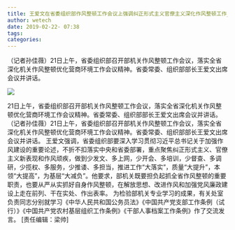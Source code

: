 ```yaml
---
title: 王爱文在省委组织部作风整顿工作会议上强调纠正形式主义官僚主义深化作风整顿工作_黑龙江频道
author: wetech
date: 2019-02-22- 07:38
tags: 
categories: 
---
```

（记者孙佳薇）21日上午，省委组织部召开部机关作风整顿工作会议，落实全省深化机关作风整顿优化营商环境工作会议精神。省委常委、组织部部长王爱文出席会议并讲话。
<!-- more -->
                
<img align="center" border="0" src="http://p2.ifengimg.com/a/2016/0810/204c433878d5cf9size1_w16_h16.png" />
                
            
21日上午，省委组织部召开部机关作风整顿工作会议，落实全省深化机关作风整顿优化营商环境工作会议精神。省委常委、组织部部长王爱文出席会议并讲话。
（记者孙佳薇）21日上午，省委组织部召开部机关作风整顿工作会议，落实全省深化机关作风整顿优化营商环境工作会议精神。省委常委、组织部部长王爱文出席会议并讲话。
王爱文强调，省委组织部要深入学习贯彻习近平总书记关于加强作风建设的重要论述，不折不扣落实中央和省委部署，重点聚焦纠正形式主义、官僚主义新表现和作风顽疾，做到少发文、多上网，少开会、多培训，少督查、多调研，少揽权、多服务，少推诿、多担当，推进工作“大落实”，质量“大提升”，本领“大提高”，为基层“大减负”。他要求，部机关既要担负起抓全省作风整顿的重要职责，也要从严从实抓好自身作风整顿，在解放思想、改进作风和加强党风廉政建设上走在前列、干在实处、作出表率。
为检验部机关专业学习的成果，有关处室负责同志分别就学习《中华人民共和国公务员法》《中国共产党支部工作条例（试行）》《中国共产党农村基层组织工作条例》《干部人事档案工作条例》作了交流发言。
[责任编辑：梁帅]
            
